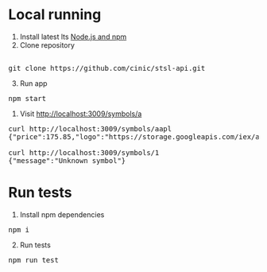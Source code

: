 # Local running

1. Install latest lts [Node.js and npm](https://nodejs.org/)
2. Clone repository
<pre> 
git clone https://github.com/cinic/stsl-api.git
</pre>
3. Run app
<pre>
npm start
</pre>

1. Visit [http://localhost:3009/symbols/a](http://localhost:3009/symbols/a)
<pre>
curl http://localhost:3009/symbols/aapl
{"price":175.85,"logo":"https://storage.googleapis.com/iex/api/logos/AAPL.png","news":"https://api.iextrading.com/1.0/stock/aapl/article/8921854722133528"}

curl http://localhost:3009/symbols/1
{"message":"Unknown symbol"}
</pre>

# Run tests

1. Install npm dependencies
<pre>
npm i
</pre>
2. Run tests
<pre>
npm run test
</pre>
